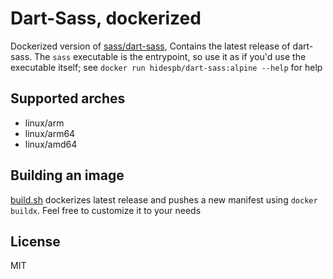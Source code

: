 # Dart-Sass, dockerized

Dockerized version of [sass/dart-sass](https://github.com/sass/dart-sass), Contains the latest release of dart-sass. The `sass` executable is the entrypoint, so use it as if you'd use the executable itself; see `docker run hidespb/dart-sass:alpine --help` for help

## Supported arches

- linux/arm
- linux/arm64
- linux/amd64

## Building an image

[build.sh](build.sh) dockerizes latest release and pushes a new manifest using `docker buildx`. Feel free to customize it to your needs


## License

MIT
